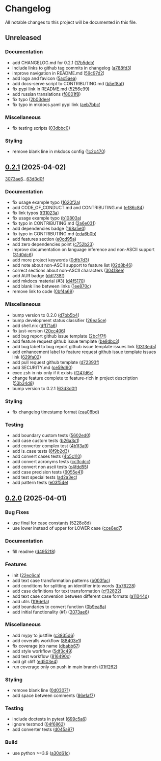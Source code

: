 # Changelog

All notable changes to this project will be documented in this file.

## Unreleased

### Documentation

- add CHANGELOG.md for 0.2.1 ([17b5dcb](https://github.com/zobweyt/textcase/commit/17b5dcb775a05b425643633a5ec7584d0035728d))
- include links to github tag commits in changelog ([a788fd3](https://github.com/zobweyt/textcase/commit/a788fd385ca51131a7443924f9209143e5ca16d0))
- improve navigation in README.md ([59c97d2](https://github.com/zobweyt/textcase/commit/59c97d28473b9f51e66048d35dda9f090a271841))
- add logo and favicon ([5ac5aea](https://github.com/zobweyt/textcase/commit/5ac5aea430115d20beb320b8a1325238793e401b))
- add docs-serve script to CONTRIBUTING.md ([b5ef8af](https://github.com/zobweyt/textcase/commit/b5ef8af1e244c04f99779fde88e13bfb2f22f2a4))
- fix pypi link in README.md ([5256e99](https://github.com/zobweyt/textcase/commit/5256e99be5d69082e321b80f6866a7f83bcba773))
- add russian translations ([f8001f8](https://github.com/zobweyt/textcase/commit/f8001f8c7fb5faff9a342040aec50474d76c6670))
- fix typo ([2b03dee](https://github.com/zobweyt/textcase/commit/2b03dee2c565cdfabf3749ea06f24d434ca8ea38))
- fix typo in mkdocs.yaml pypi link ([aeb7bbc](https://github.com/zobweyt/textcase/commit/aeb7bbc032db8065efb96215820932b7c97666f4))

### Miscellaneous

- fix testing scripts ([03dbbc0](https://github.com/zobweyt/textcase/commit/03dbbc06e2279477c643df43ce1676a7f107ed34))

### Styling

- remove blank line in mkdocs config ([1c2c470](https://github.com/zobweyt/textcase/commit/1c2c47048ab46c135bb4f856aa32c57370c8f5fb))

## [0.2.1](https://github.com/zobweyt/textcase/commits/0.2.1) (2025-04-02)

[3073ae6](https://github.com/zobweyt/textcase/commit/3073ae63db2b50f0e673af851f2bb2b6b5f34942)...[63d3d0f](https://github.com/zobweyt/textcase/commit/63d3d0f942bc04e1e690eeaf79762b459a4931f7)

### Documentation

- fix usage example typo ([1620f2a](https://github.com/zobweyt/textcase/commit/1620f2a7ea166508ac6abb0b1de076ec8f8a2758))
- add CODE_OF_CONDUCT.md and CONTRIBUTING.md ([ef86c84](https://github.com/zobweyt/textcase/commit/ef86c84bb65eb5f78c5ac70d5bacb2559984be7c))
- fix link typos ([f31023a](https://github.com/zobweyt/textcase/commit/f31023ac6ca750b39fd86e9af9faf2518c87cc4c))
- fix usage example typo ([b10803a](https://github.com/zobweyt/textcase/commit/b10803a623b1ad30742204b1d54c3586a2924c3b))
- fix typo in CONTRIBUTING.md ([2a6e031](https://github.com/zobweyt/textcase/commit/2a6e0316acf8a1b8a5c220aec2918093a176dbcc))
- add dependencies badge ([168a5e0](https://github.com/zobweyt/textcase/commit/168a5e039de9668e0444226451b06086a613f2a5))
- fix typo in CONTRIBUTING.md ([eda6b0b](https://github.com/zobweyt/textcase/commit/eda6b0bf226a1073023763819e7c478af463a38d))
- add features section ([e0cd95a](https://github.com/zobweyt/textcase/commit/e0cd95a8343d3320dc86f755bc07d7e739eaa930))
- add zero dependencies point ([c752b23](https://github.com/zobweyt/textcase/commit/c752b2324a6104a6c0ed959f3e6fc58f39cb66cf))
- improve documentation on language inference and non-ASCII support ([31d0dc6](https://github.com/zobweyt/textcase/commit/31d0dc65433c5b1510d47cce975249ed0a5a7b9d))
- add more project keywords ([0dfb7d3](https://github.com/zobweyt/textcase/commit/0dfb7d3f7c68c4115106c7c858fd6ca486656872))
- add note about non-ASCII support to feature list ([02d8b46](https://github.com/zobweyt/textcase/commit/02d8b461480ddc11c92f620273717cf8f60a0d0c))
- correct sections about non-ASCII characters ([30418ee](https://github.com/zobweyt/textcase/commit/30418eea763fe44ae185e387cd9b9810ec16727c))
- add AUR badge ([ddf738f](https://github.com/zobweyt/textcase/commit/ddf738ff79c81ef3fa9877d76c8d2073337a17e7))
- add mkdocs material (#3) ([d4f5170](https://github.com/zobweyt/textcase/commit/d4f5170b0280427a953191f2987890d0ded7be92))
- add blank line between links ([1ee870c](https://github.com/zobweyt/textcase/commit/1ee870c11bd6c08a4dfd4a86b8f039a730a7212b))
- remove link to code ([0bf4a69](https://github.com/zobweyt/textcase/commit/0bf4a69cbfd8016f7caa53a47fa412934fe4b2c6))

### Miscellaneous

- bump version to 0.2.0 ([d7bb5b4](https://github.com/zobweyt/textcase/commit/d7bb5b48fa3182968d79dd274102a58430a7e375))
- bump development status classifier ([26ea5ce](https://github.com/zobweyt/textcase/commit/26ea5ce594368e60b652c94890dad23f1732a8ba))
- add shell.nix ([dff71a6](https://github.com/zobweyt/textcase/commit/dff71a6acd512908fa87f0a652d07f88c4813443))
- fix just-version ([20cc406](https://github.com/zobweyt/textcase/commit/20cc4065d00877d82d12a26f7237aac1ec402afd))
- add bug report github issue template ([2bc1f7f](https://github.com/zobweyt/textcase/commit/2bc1f7f51fc2c1dec660255633adf25fb519b43e))
- add feature request github issue template ([be8dbc3](https://github.com/zobweyt/textcase/commit/be8dbc340fe0a8df7f71cd7709d43e031ee1ef92))
- add bug label to bug report github issue template issues link ([0313ed5](https://github.com/zobweyt/textcase/commit/0313ed58c19238fa964de76bd12181726335c436))
- add enhancement label to feature request github issue template issues link ([629fa02](https://github.com/zobweyt/textcase/commit/629fa02076a7e95583ee085993bef65475a2687e))
- add pull request github template ([d72393f](https://github.com/zobweyt/textcase/commit/d72393fe84a54d504c8046607a95bc9e1abec15b))
- add SECURITY.md ([ce59d90](https://github.com/zobweyt/textcase/commit/ce59d90da124ea253c32c322f8d90089876edaa2))
- exec zsh in nix only if it exists ([f247d6c](https://github.com/zobweyt/textcase/commit/f247d6c87c1b27895adfd4fc5d7e670057a25a6c))
- change feature complete to feature-rich in project description ([53b34d8](https://github.com/zobweyt/textcase/commit/53b34d8d8d8d221fafd6715480a26fc29954f1d9))
- bump version to 0.2.1 ([63d3d0f](https://github.com/zobweyt/textcase/commit/63d3d0f942bc04e1e690eeaf79762b459a4931f7))

### Styling

- fix changelog timestamp format ([caa08bd](https://github.com/zobweyt/textcase/commit/caa08bd0988e219b9ce682d0715189dbfa73b8b5))

### Testing

- add boundary custom tests ([5602ed0](https://github.com/zobweyt/textcase/commit/5602ed019ebfae8ea5df6fe17f2593bac4e99e9e))
- add case custom tests ([b26a3c1](https://github.com/zobweyt/textcase/commit/b26a3c1020f046b0c57399ddb03b1b3953d44dcc))
- add converter complex test ([4b1f3a9](https://github.com/zobweyt/textcase/commit/4b1f3a91a72a928cc81dac6966899b961aff3547))
- add is_case tests ([8f9b2d3](https://github.com/zobweyt/textcase/commit/8f9b2d3bbc6137ca261a758781734ab2240b38a5))
- add convert cases tests ([4b5c110](https://github.com/zobweyt/textcase/commit/4b5c11091c036ef21aa56ce0ea85f23b8d531229))
- add convert acronyms tests ([cc3cdcc](https://github.com/zobweyt/textcase/commit/cc3cdcc965c87b75eb85d68d4c99cf9801dadd71))
- add convert non ascii tests ([c4fdd55](https://github.com/zobweyt/textcase/commit/c4fdd55eb01aabe39667e87fc07950d7fa439dab))
- add case precision tests ([6055e41](https://github.com/zobweyt/textcase/commit/6055e41ff0b8a68102c60ec5578bede838a7461f))
- add test special tests ([ad2a3ec](https://github.com/zobweyt/textcase/commit/ad2a3ecd03796fc356c5d70c0236e22578b188eb))
- add pattern tests ([e03f54e](https://github.com/zobweyt/textcase/commit/e03f54ecdc3554c5145ef66f1cb14e46a34e5fae))

## [0.2.0](https://github.com/zobweyt/textcase/commits/0.2.0) (2025-04-01)

### Bug Fixes

- use final for case constants ([5228e8d](https://github.com/zobweyt/textcase/commit/5228e8dda4bb4a503791b1206adc54c2664d39c2))
- use lower instead of upper for LOWER case ([cce6ed7](https://github.com/zobweyt/textcase/commit/cce6ed7371976e762ddf3adfe7d176635910df7f))

### Documentation

- fill readme ([d4952f8](https://github.com/zobweyt/textcase/commit/d4952f8fa58d7f5f6d8f60683ca4db108682ef78))

### Features

- init ([22ec6ca](https://github.com/zobweyt/textcase/commit/22ec6ca462445c19b8de9a3e378905d4be7ca94a))
- add text case transformation patterns ([b003fac](https://github.com/zobweyt/textcase/commit/b003fac291a21dae0ca19688cb0fa2ea23aceb7b))
- add conditions for splitting an identifier into words ([fb76228](https://github.com/zobweyt/textcase/commit/fb762289d34080cf9bd380c66330598a428dcc9d))
- add case definitions for text transformation ([cf32822](https://github.com/zobweyt/textcase/commit/cf328225c81a1ab03962cb7222a6312f1d948ffa))
- add text case conversion between different case formats ([a11044d](https://github.com/zobweyt/textcase/commit/a11044d2545e4af41bca6a7d19b48302f3f8bfca))
- add utils ([1f86e1a](https://github.com/zobweyt/textcase/commit/1f86e1a0d18936a8ec3dbd81113a4dd3d3314c4f))
- add boundaries to convert function ([0b9ea8a](https://github.com/zobweyt/textcase/commit/0b9ea8ab20fe2f4419a13f18d68d8a9464e53da3))
- add initial functionality (#1) ([3073ae6](https://github.com/zobweyt/textcase/commit/3073ae63db2b50f0e673af851f2bb2b6b5f34942))

### Miscellaneous

- add mypy to justfile ([c3835d6](https://github.com/zobweyt/textcase/commit/c3835d6d6b483dac749d690dfa56ad091e327b59))
- add coveralls workflow ([88403e1](https://github.com/zobweyt/textcase/commit/88403e16311cc86bacdc2c3357e672a9d1216b4b))
- fix coverage job name ([dbabb67](https://github.com/zobweyt/textcase/commit/dbabb67017d2a00e09d035e7c054ac26df0be80c))
- add style workflow ([5df3c49](https://github.com/zobweyt/textcase/commit/5df3c4947c91da99d62cfc6770291e53cb725818))
- add test workflow ([816490c](https://github.com/zobweyt/textcase/commit/816490c0e55bbd127b263de12fda4d497e49263c))
- add git cliff ([ed503e4](https://github.com/zobweyt/textcase/commit/ed503e4a0a02a02d88cf7a6be02a564ca37a9ac9))
- run coverage only on push in main branch ([01ff262](https://github.com/zobweyt/textcase/commit/01ff262ba6de29dfc4ae040fe6ad0360ad0faf29))

### Styling

- remove blank line ([0d03071](https://github.com/zobweyt/textcase/commit/0d03071fe72092d9e59ff38b2e1ae72bba2b4328))
- add space between comments ([86e1af7](https://github.com/zobweyt/textcase/commit/86e1af7365c506214e69adbc98844107148b5ec7))

### Testing

- include doctests in pytest ([699c5a6](https://github.com/zobweyt/textcase/commit/699c5a6e21fcab62a22cff50c6790458727039a1))
- ignore testmod ([04f6862](https://github.com/zobweyt/textcase/commit/04f68629afaecc402347a70f92edb4e82f1ffa4d))
- add converter tests ([d045a97](https://github.com/zobweyt/textcase/commit/d045a974b9506256e1045fbf88199261f3fbd33c))

### Build

- use python >=3.9 ([a30d61c](https://github.com/zobweyt/textcase/commit/a30d61c40cd246fad26f95a2659c9d70a1b31c43))

<!-- generated by git-cliff -->

